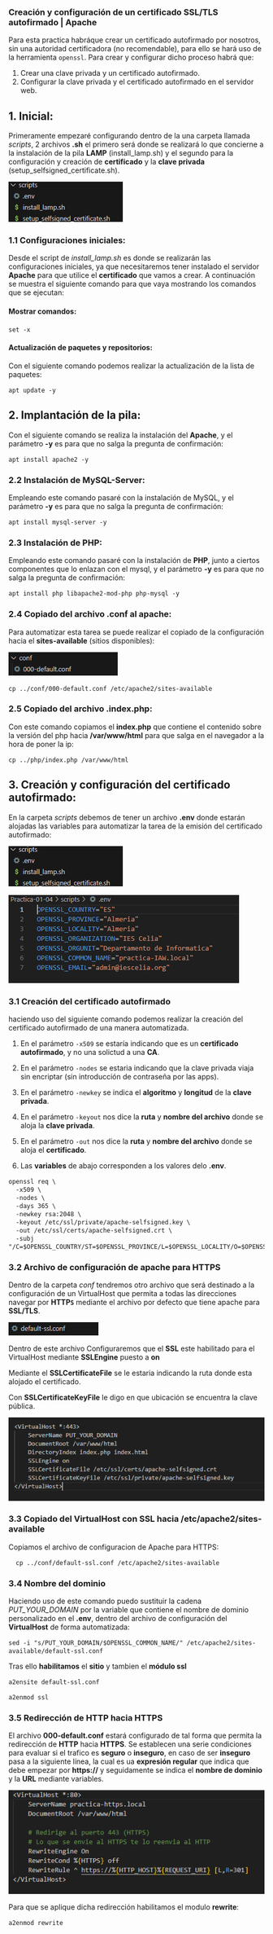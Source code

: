 ### Creación y configuración de un certificado SSL/TLS autofirmado | Apache

Para esta practica habráque crear un certificado autofirmado por nosotros, sin una autoridad certificadora (no recomendable), para ello se hará uso de la herramienta ``openssl``. Para crear y configurar dicho proceso habrá que:

1. Crear una clave privada y un certificado autofirmado.
2. Configurar la clave privada y el certificado autofirmado en el servidor web.

## 1. Inicial:

Primeramente empezaré configurando dentro de la una carpeta llamada *scripts*, 2 archivos **.sh** el primero será donde se realizará lo que concierne a la instalación de la pila **LAMP** (install_lamp.sh) y el segundo para la configuración y creación de **certificado** y la **clave privada** (setup_selfsigned_certificate.sh).

![](images/estructurascripts.png)

### 1.1 Configuraciones iniciales:

Desde el script de *install_lamp.sh* es donde se realizarán las configuraciones iniciales, ya que necesitaremos tener instalado el servidor **Apache** para que utilice el **certificado** que vamos a crear. A continuación se muestra el siguiente comando para que vaya mostrando los comandos que se ejecutan:

#### Mostrar comandos:

```
set -x
```

#### Actualización de paquetes y repositorios:

Con el siguiente comando podemos realizar la actualización de la lista de paquetes:

```
apt update -y
```

## 2. Implantación de la pila:

Con el siguiente comando se realiza la instalación del **Apache**, y el parámetro **-y** es para que no salga la pregunta de confirmación:

```
apt install apache2 -y
```

### 2.2 Instalación de MySQL-Server:

Empleando este comando pasaré con la instalación de MySQL, y el parámetro **-y** es para que no salga la pregunta de confirmación:

```
apt install mysql-server -y
```

### 2.3 Instalación de PHP:

Empleando este comando pasaré con la instalación de **PHP**, junto a ciertos componentes que lo enlazan con el mysql, y el parámetro **-y** es para que no salga la pregunta de confirmación:

```
apt install php libapache2-mod-php php-mysql -y
```

### 2.4 Copiado del archivo .conf al apache:

Para automatizar esta tarea se puede realizar el copiado de la configuración hacia el **sites-available** (sitios disponibles):

![](images/default.png)

```
cp ../conf/000-default.conf /etc/apache2/sites-available 
```

### 2.5 Copiado del archivo .index.php:

Con este comando copiamos el **index.php** que contiene el contenido sobre la versión del php hacia **/var/www/html** para que salga en el navegador a la hora de poner la ip:

```
cp ../php/index.php /var/www/html
```

## 3. Creación y configuración del certificado autofirmado:

En la carpeta *scripts* debemos de tener un archivo **.env** donde estarán alojadas las variables para automatizar la tarea de la emisión del certificado autofirmado:

![](images/estructurascripts.png)


![](images/variables.png)

### 3.1 Creación del certificado autofirmado

haciendo uso del siguiente comando podemos realizar la creación del certificado autofirmado de una manera automatizada. 

1. En el parámetro ``-x509`` se estaría indicando que es un **certificado autofirmado**, y no una solictud a una **CA**.

2. En el parámetro ``-nodes`` se estaria indicando que la clave privada viaja sin encriptar (sin introducción de contraseña por las apps).

3. En el parámetro ``-newkey`` se indica el **algoritmo** y **longitud** de la **clave privada**.

4. En el parámetro ``-keyout`` nos dice la **ruta** y **nombre del archivo** donde se aloja la **clave privada**.

5. En el parámetro ``-out`` nos dice la **ruta** y **nombre del archivo** donde se aloja el **certificado**.

6. Las **variables** de abajo corresponden a los valores delo **.env**.

```
openssl req \
  -x509 \
  -nodes \
  -days 365 \
  -newkey rsa:2048 \
  -keyout /etc/ssl/private/apache-selfsigned.key \
  -out /etc/ssl/certs/apache-selfsigned.crt \
  -subj "/C=$OPENSSL_COUNTRY/ST=$OPENSSL_PROVINCE/L=$OPENSSL_LOCALITY/O=$OPENSSL_ORGANIZATION/OU=$OPENSSL_ORGUNIT/CN=$OPENSSL_COMMON_NAME/emailAddress=$OPENSSL_EMAIL"
```

### 3.2 Archivo de configuración de apache para HTTPS

Dentro de la carpeta *conf* tendremos otro archivo que será destinado a la configuración de un VirtualHost que permita a todas las direcciones navegar por **HTTP``S``** mediante el archivo por defecto que tiene apache para **SSL/TLS**.
 
![](images/ssl.png)

Dentro de este archivo Configuraremos que el **SSL** este habilitado para el VirtualHost mediante **SSLEngine** puesto a **on** 

Mediante el **SSLCertificateFile** se le estaria indicando la ruta donde esta alojado el certificado.

Con **SSLCertificateKeyFile** le digo en que ubicación se encuentra la clave pública.

![](images/VIRTUALHOSThttps.png)

### 3.3 Copiado del VirtualHost con SSL hacia /etc/apache2/sites-available

Copiamos el archivo de configuracion de Apache para HTTPS:

```
  cp ../conf/default-ssl.conf /etc/apache2/sites-available
```
### 3.4 Nombre del dominio

Haciendo uso de este comando puedo sustituir la cadena *PUT_YOUR_DOMAIN* por la variable que contiene el nombre de dominio personalizado en el **.env**, dentro del archivo de configuración del **VirtualHost** de forma automatizada:

```
sed -i "s/PUT_YOUR_DOMAIN/$OPENSSL_COMMON_NAME/" /etc/apache2/sites-available/default-ssl.conf
```

Tras ello **habilitamos** el **sitio** y tambien el **módulo ssl**

```
a2ensite default-ssl.conf
```
```
a2enmod ssl
```
### 3.5 Redirección de HTTP hacia HTTPS

El archivo **000-default.conf** estará configurado de tal forma que permita la redirección de **HTTP** hacia **HTTPS**. Se establecen una serie condiciones para evaluar si el trafico es **seguro** o **inseguro**, en caso de ser **inseguro** pasa a la siguiente línea, la cual es ua **expresión regular** que indica que debe empezar por **https://** y seguidamente se indica el **nombre de dominio** y la **URL** mediante variables. 

![](images/000default.png)

Para que se aplique dicha redirección habilitamos el modulo **rewrite**:

```
a2enmod rewrite
```
